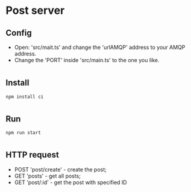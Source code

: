 # Post server


## Config
- Open: 'src/mait.ts' and change the 'urlAMQP' address to your AMQP address.
- Change the 'PORT' inside 'src/main.ts' to the one you like.

#
## Install
    npm install ci

#
## Run
    npm run start

#
## HTTP request

 - POST 'post/create' - create the post;
 - GET  'posts' - get all posts;
 - GET  'post/:id' - get the post with specified ID